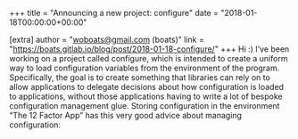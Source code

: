 +++
title = "Announcing a new project: configure"
date = "2018-01-18T00:00:00+00:00"

[extra]
author = "woboats@gmail.com (boats)"
link = "https://boats.gitlab.io/blog/post/2018-01-18-configure/"
+++
Hi :) I&rsquo;ve been working on a project called configure, which is intended to create a uniform way to load configuration variables from the environment of the program. Specifically, the goal is to create something that libraries can rely on to allow applications to delegate decisions about how configuration is loaded to applications, without those applications having to write a lot of bespoke configuration management glue.
Storing configuration in the environment &ldquo;The 12 Factor App&rdquo; has this very good advice about managing configuration: